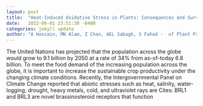 ```yaml
---
layout: post
title:  "Heat-Induced Oxidative Stress in Plants: Consequences and Survival Mechanisms"
date:   2022-06-01 23:51:30 -0400
categories: jekyll update
author: "A Hossain, MN Alam, Z Chan, AEL Sabagh, S Fahad -  of Plant Production in the Era of "
---
```

The United Nations has projected that the population across the globe would grow to 9.1 billion by 2050 at a rate of 34% from as-of-today 6.8 billion. To meet the food demand of the increasing population across the globe, it is important to increase the sustainable crop productivity under the changing climate conditions. Recently, the Intergovernmental Panel on Climate Change reported that abiotic stresses such as heat, salinity, water-logging, drought, heavy metals, cold, and ultraviolet rays are  Cites: BRL1 and BRL3 are novel brassinosteroid receptors that function